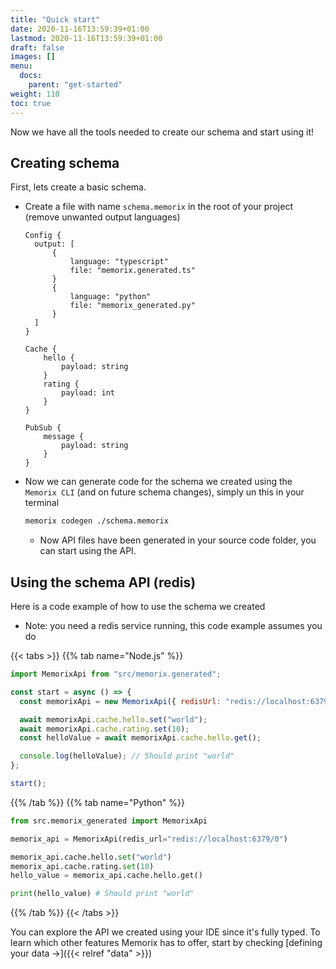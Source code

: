 ```yaml
---
title: "Quick start"
date: 2020-11-16T13:59:39+01:00
lastmod: 2020-11-16T13:59:39+01:00
draft: false
images: []
menu:
  docs:
    parent: "get-started"
weight: 110
toc: true
---
```


Now we have all the tools needed to create our schema and start using it!

## Creating schema

First, lets create a basic schema.

- Create a file with name `schema.memorix` in the root of your project (remove unwanted output languages)
  ```
  Config {
    output: [
        {
            language: "typescript"
            file: "memorix.generated.ts"
        }
        {
            language: "python"
            file: "memorix_generated.py"
        }
    ]
  }

  Cache {
      hello {
          payload: string
      }
      rating {
          payload: int
      }
  }

  PubSub {
      message {
          payload: string
      }
  }
  ```
- Now we can generate code for the schema we created using the `Memorix CLI` (and on future schema changes), simply un this in your terminal

  ```bash
  memorix codegen ./schema.memorix
  ```

  - Now API files have been generated in your source code folder, you can start using the API.

## Using the schema API (redis)

Here is a code example of how to use the schema we created

- Note: you need a redis service running, this code example assumes you do

{{< tabs >}}
{{% tab name="Node.js" %}}

```js
import MemorixApi from "src/memorix.generated";

const start = async () => {
  const memorixApi = new MemorixApi({ redisUrl: "redis://localhost:6379/0" });

  await memorixApi.cache.hello.set("world");
  await memorixApi.cache.rating.set(10);
  const helloValue = await memorixApi.cache.hello.get();

  console.log(helloValue); // Should print "world"
};

start();
```

{{% /tab %}}
{{% tab name="Python" %}}

```python
from src.memorix_generated import MemorixApi

memorix_api = MemorixApi(redis_url="redis://localhost:6379/0")

memorix_api.cache.hello.set("world")
memorix_api.cache.rating.set(10)
hello_value = memorix_api.cache.hello.get()

print(hello_value) # Should print "world"
```

{{% /tab %}}
{{< /tabs >}}

You can explore the API we created using your IDE since it's fully typed.
To learn which other features Memorix has to offer, start by checking [defining your data →]({{< relref "data" >}})
